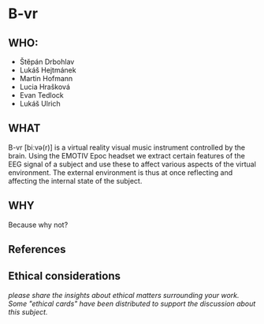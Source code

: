 # B-vr 

## WHO:
* Štěpán Drbohlav
* Lukáš Hejtmánek
* Martin Hofmann
* Lucia Hrašková
* Evan Tedlock
* Lukáš Ulrich

## WHAT

B-vr [biːvə(r)] is a virtual reality visual music instrument controlled by the brain. Using the EMOTIV Epoc headset we extract certain features of the EEG signal of a subject and use these to affect various aspects of the virtual environment. The external environment is thus at once reflecting and affecting the internal state of the subject.

## WHY 

Because why not?

## References

## Ethical considerations
*please share the insights about ethical matters surrounding your work. Some "ethical cards" have been distributed to support the discussion about this subject.*



